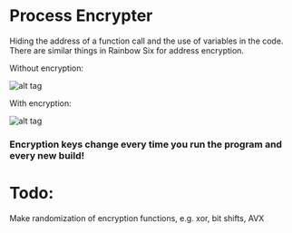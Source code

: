 # Process Encrypter

Hiding the address of a function call and the use of variables in the code.
There are similar things in Rainbow Six for address encryption.

Without encryption:

![alt tag](https://i.imgur.com/SRgrKsv.png)


With encryption: 

![alt tag](https://i.imgur.com/ipNZbtd.png)


### Encryption keys change every time you run the program and every new build!

# Todo:
Make randomization of encryption functions, e.g. xor, bit shifts, AVX
